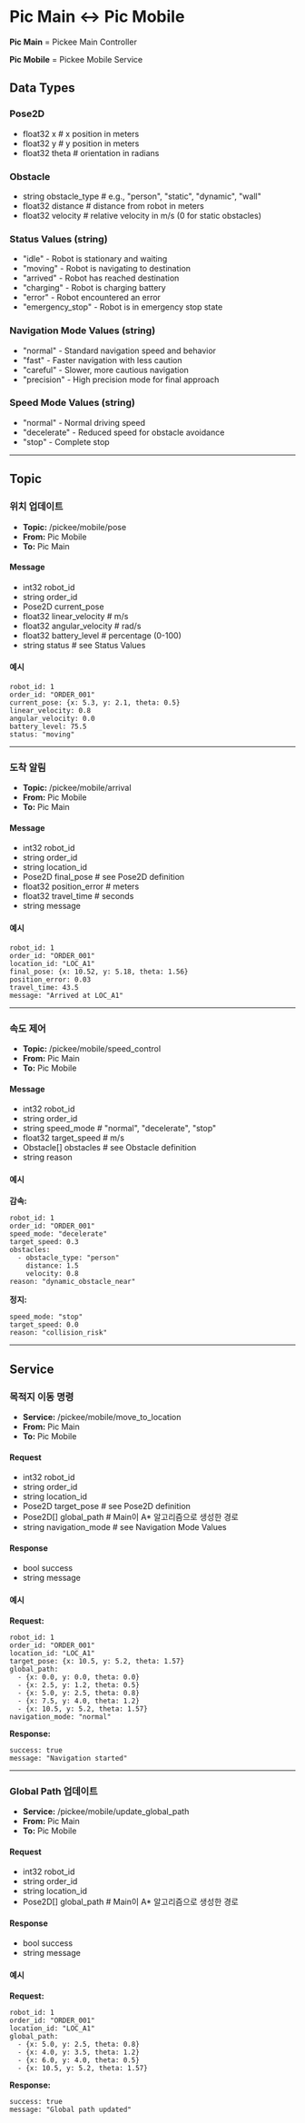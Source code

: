 # Pic Main ↔ Pic Mobile

**Pic Main** = Pickee Main Controller

**Pic Mobile** = Pickee Mobile Service

## Data Types

### Pose2D
- float32 x  # x position in meters
- float32 y  # y position in meters
- float32 theta  # orientation in radians

### Obstacle
- string obstacle_type  # e.g., "person", "static", "dynamic", "wall"
- float32 distance  # distance from robot in meters
- float32 velocity  # relative velocity in m/s (0 for static obstacles)

### Status Values (string)
- "idle" - Robot is stationary and waiting
- "moving" - Robot is navigating to destination
- "arrived" - Robot has reached destination
- "charging" - Robot is charging battery
- "error" - Robot encountered an error
- "emergency_stop" - Robot is in emergency stop state

### Navigation Mode Values (string)
- "normal" - Standard navigation speed and behavior
- "fast" - Faster navigation with less caution
- "careful" - Slower, more cautious navigation
- "precision" - High precision mode for final approach

### Speed Mode Values (string)
- "normal" - Normal driving speed
- "decelerate" - Reduced speed for obstacle avoidance
- "stop" - Complete stop

---

## Topic

### 위치 업데이트
- **Topic:** /pickee/mobile/pose
- **From:** Pic Mobile
- **To:** Pic Main

#### Message
- int32 robot_id
- string order_id
- Pose2D current_pose
- float32 linear_velocity  # m/s
- float32 angular_velocity  # rad/s
- float32 battery_level  # percentage (0-100)
- string status  # see Status Values

#### 예시
```
robot_id: 1
order_id: "ORDER_001"
current_pose: {x: 5.3, y: 2.1, theta: 0.5}
linear_velocity: 0.8
angular_velocity: 0.0
battery_level: 75.5
status: "moving"
```

---

### 도착 알림
- **Topic:** /pickee/mobile/arrival
- **From:** Pic Mobile
- **To:** Pic Main

#### Message
- int32 robot_id
- string order_id
- string location_id
- Pose2D final_pose  # see Pose2D definition
- float32 position_error  # meters
- float32 travel_time  # seconds
- string message

#### 예시
```
robot_id: 1
order_id: "ORDER_001"
location_id: "LOC_A1"
final_pose: {x: 10.52, y: 5.18, theta: 1.56}
position_error: 0.03
travel_time: 43.5
message: "Arrived at LOC_A1"
```

---

### 속도 제어
- **Topic:** /pickee/mobile/speed_control
- **From:** Pic Main
- **To:** Pic Mobile

#### Message
- int32 robot_id
- string order_id
- string speed_mode  # "normal", "decelerate", "stop"
- float32 target_speed  # m/s
- Obstacle[] obstacles  # see Obstacle definition
- string reason

#### 예시
**감속:**
```
robot_id: 1
order_id: "ORDER_001"
speed_mode: "decelerate"
target_speed: 0.3
obstacles:
  - obstacle_type: "person"
    distance: 1.5
    velocity: 0.8
reason: "dynamic_obstacle_near"
```

**정지:**
```
speed_mode: "stop"
target_speed: 0.0
reason: "collision_risk"
```

---

## Service

### 목적지 이동 명령
- **Service:** /pickee/mobile/move_to_location
- **From:** Pic Main
- **To:** Pic Mobile

#### Request
- int32 robot_id
- string order_id
- string location_id
- Pose2D target_pose  # see Pose2D definition
- Pose2D[] global_path  # Main이 A* 알고리즘으로 생성한 경로
- string navigation_mode  # see Navigation Mode Values

#### Response
- bool success
- string message

#### 예시
**Request:**
```
robot_id: 1
order_id: "ORDER_001"
location_id: "LOC_A1"
target_pose: {x: 10.5, y: 5.2, theta: 1.57}
global_path:
  - {x: 0.0, y: 0.0, theta: 0.0}
  - {x: 2.5, y: 1.2, theta: 0.5}
  - {x: 5.0, y: 2.5, theta: 0.8}
  - {x: 7.5, y: 4.0, theta: 1.2}
  - {x: 10.5, y: 5.2, theta: 1.57}
navigation_mode: "normal"
```

**Response:**
```
success: true
message: "Navigation started"
```

---

### Global Path 업데이트
- **Service:** /pickee/mobile/update_global_path
- **From:** Pic Main
- **To:** Pic Mobile

#### Request
- int32 robot_id
- string order_id
- string location_id
- Pose2D[] global_path  # Main이 A* 알고리즘으로 생성한 경로

#### Response
- bool success
- string message

#### 예시
**Request:**
```
robot_id: 1
order_id: "ORDER_001"
location_id: "LOC_A1"
global_path:
  - {x: 5.0, y: 2.5, theta: 0.8}
  - {x: 4.0, y: 3.5, theta: 1.2}
  - {x: 6.0, y: 4.0, theta: 0.5}
  - {x: 10.5, y: 5.2, theta: 1.57}
```

**Response:**
```
success: true
message: "Global path updated"
```
